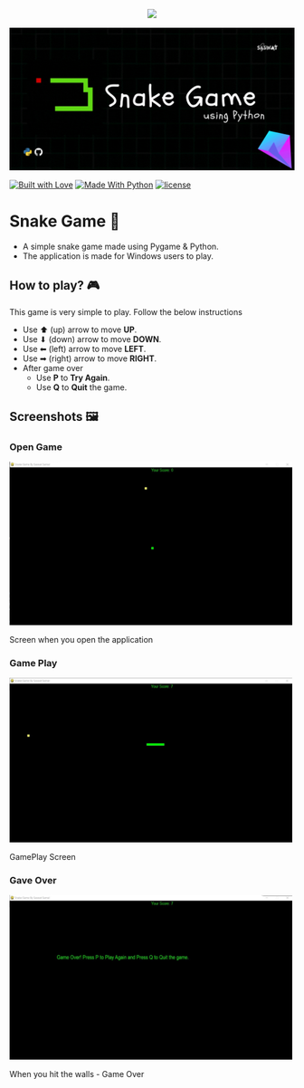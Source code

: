 <p align="center"><a href="https://github.com/saswatsamal/Snake-Game/releases/download/v1.0-beta/main.exe"><img src="https://img.shields.io/badge/Download%20the-Game-green?style=for-the-badge&logo=retropie" /></p>

<img src = "https://raw.githubusercontent.com/saswatsamal/Snake-Game/master/img/header.gif">

[![Built with Love](https://img.shields.io/badge/Made%20with-%E2%99%A5-orange?style=for-the-badge)]() [![Made With Python](https://img.shields.io/badge/Built%20with-Python-blue?style=for-the-badge&logo=python)]() [![license](https://img.shields.io/github/license/saswatsamal/Snake-Game?color=orange&style=for-the-badge)]()

# Snake Game 🐍
- A simple snake game made using Pygame & Python.
- The application is made for Windows users to play.

## How to play? 🎮
This game is very simple to play. Follow the below instructions
- Use ⬆ (up) arrow to move **UP**.
- Use ⬇ (down) arrow to move **DOWN**.
- Use ⬅ (left) arrow to move **LEFT**.
- Use ➡ (right) arrow to move **RIGHT**.
- After game over
  - Use **P** to **Try Again**.
  - Use **Q** to **Quit** the game.

## Screenshots 🖼

### Open Game

<img src="https://raw.githubusercontent.com/saswatsamal/Snake-Game/master/img/screenshot1.jpg" width=500>

<p>Screen when you open the application</p>


### Game Play 

<img src="https://raw.githubusercontent.com/saswatsamal/Snake-Game/master/img/screenshot3.jpg" width=500> 

<p>GamePlay Screen</p>


### Gave Over

<img src="https://raw.githubusercontent.com/saswatsamal/Snake-Game/master/img/screenshot2.jpg" width=500>

<p>When you hit the walls - Game Over</p>


